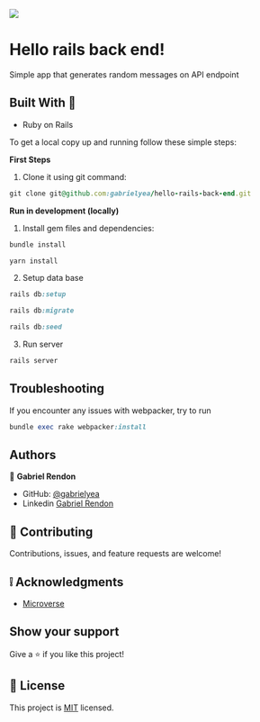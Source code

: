 ![](https://img.shields.io/badge/Microverse-blueviolet)
# Hello rails back end! 
Simple app that generates random messages on API endpoint

##  Built With :hammer:

- Ruby on Rails

To get a local copy up and running follow these simple steps:

**First Steps**

1. Clone it using git command:
```ruby
git clone git@github.com:gabrielyea/hello-rails-back-end.git
```

**Run in development (locally)**

1. Install gem files and dependencies:
```ruby
bundle install
```
```ruby
yarn install
```
2. Setup data base
```ruby
rails db:setup

rails db:migrate

rails db:seed
```

3. Run server
```ruby
rails server
```

## Troubleshooting

If you encounter any issues with webpacker, try to run 
```ruby
bundle exec rake webpacker:install
```

## Authors

👤 **Gabriel Rendon**

- GitHub: [@gabrielyea](https://github.com/gabrielyea)
- Linkedin [Gabriel Rendon](https://www.linkedin.com/in/gabriel-rendon-paredes/)

## 🤝 Contributing

Contributions, issues, and feature requests are welcome!


## :grey_exclamation: Acknowledgments

- [Microverse](https://www.microverse.org/)

## Show your support

Give a ⭐️ if you like this project!

## 📝 License

This project is [MIT](LICENSE) licensed.
